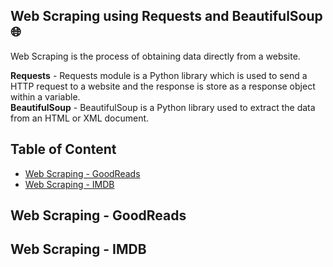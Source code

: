 ## Web Scraping using Requests and BeautifulSoup 🌐

Web Scraping is the process of obtaining data directly from a website.

**Requests** - Requests module is a Python library which is used to send a HTTP request to a website and the response is store as a response object within a variable.<br>
**BeautifulSoup** - BeautifulSoup is a Python library used to extract the data from an HTML or XML document.

## Table of Content
* [Web Scraping - GoodReads](#sql-challenge-link--dataset)
* [Web Scraping - IMDB](#introduction)

## Web Scraping - GoodReads

## Web Scraping - IMDB
